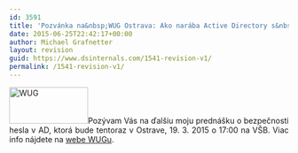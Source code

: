 ```yaml
---
id: 3591
title: 'Pozvánka na&nbsp;WUG Ostrava: Ako narába Active Directory s&nbsp;Vaším heslom'
date: 2015-06-25T22:42:17+00:00
author: Michael Grafnetter
layout: revision
guid: https://www.dsinternals.com/1541-revision-v1/
permalink: /1541-revision-v1/
---
```

<p style="text-align: justify;">
  <img class="alignleft size-full wp-image-3541" src="https://www.dsinternals.com/wp-content/uploads/wug.png" alt="WUG" width="142" height="66" />Pozývam Vás na ďalšiu moju prednášku o bezpečnosti hesla v AD, ktorá bude tentoraz v Ostrave, 19. 3. 2015 o 17:00 na VŠB. Viac info nájdete na <a title="webe WUGu" href="https://www.wug.cz/ostrava/akce/466-Jak-Active-Directory-naklada-s-Vasim-heslem">webe WUGu</a>.
</p>